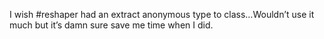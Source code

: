 <!--
id: 170789320
link: http://kevinisom.info/post/170789320/i-wish-reshaper-had-an-extract-anonymous-type-to
slug: i-wish-reshaper-had-an-extract-anonymous-type-to
date: Tue Aug 25 2009 10:44:18 GMT+1200 (NZST)
raw: {"blog_name":"kevinisom","id":170789320,"post_url":"http://kevinisom.info/post/170789320/i-wish-reshaper-had-an-extract-anonymous-type-to","slug":"i-wish-reshaper-had-an-extract-anonymous-type-to","type":"text","date":"2009-08-24 22:44:18 GMT","timestamp":1251153858,"state":"published","format":"html","reblog_key":"bvlk1u2S","tags":[],"short_url":"http://tmblr.co/Zw68YyABWd8","highlighted":[],"feed_item":"http://twitter.com/kev_nz/statuses/3520644057","from_feed_id":"650289","note_count":0,"title":null,"body":"<p>I wish #reshaper had an extract anonymous type to class&#8230;Wouldn&#8217;t use it much but it&#8217;s damn sure save me time when I did.</p>"}
publish: 2009-08-025
tags: 
title: null
-->


I wish \#reshaper had an extract anonymous type to class…Wouldn’t use it
much but it’s damn sure save me time when I did.



